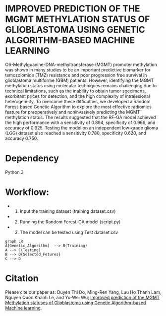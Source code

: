 # IMPROVED PREDICTION OF THE MGMT METHYLATION STATUS OF GLIOBLASTOMA USING GENETIC ALGORITHM-BASED MACHINE LEARNING
O6-Methylguanine-DNA-methyltransferase (MGMT) promoter methylation was shown in many studies to be an important predictive biomarker for temozolomide (TMZ) resistance and poor progression free survival in glioblastoma multiforme (GBM) patients. However, identifying the MGMT methylation status using molecular techniques remains challenging due to technical limitations, such as the inability to obtain tumor specimens, exorbitant prices for detection, and the high complexity of intralesional heterogeneity. To overcome these difficulties, we developed a Random Forest-based Genetic Algorithm to explore the most effective radiomics feature for preoperatively and noninvasively predicting the MGMT methylation status. The results suggested that the RF-GA model achieved the high performance with a sensitivity of 0.894, specificity of 0.966, and accuracy of 0.925. Testing the model on an independent low-grade glioma (LGG) dataset also reached a sensitivity 0.780, specificity 0.620, and accuracy 0.750.    
# Dependency
Python 3
# Workflow:
- 1. Input the training dataset (training dataset.csv)
- 2. Running the Random Forest-GA model (script.py)
- 3. The model can be tested using Test dataset.csv
```mermaid
graph LR
A[Genetic_Algorithm]  --> B(Training)			
A --> C(Testing)
B --> D{Selected_Fetures}
C --> D
```
# Citation
Please cite our paper as:
Duyen Thi Do, Ming-Ren Yang, Luu Ho Thanh Lam, Nguyen Quoc Khanh Le, and Yu-Wei Wu; [Improved prediction of the MGMT Methylation statuses of Glioblastoma using Genetic Algorithm-based Machine learning](https://www.nature.com/articles/s41598-022-17707-w).
